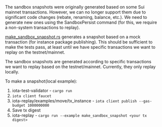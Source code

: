 The sandbox snapshots were originally generated based on some Sui mainnet transactions.
However, we can no longer support them due to significant code changes (rebate, renaming, balance, etc.).
We need to generate new ones using the SandboxPersist command (for this, we require a non-system transactions to replay).

[make_sandbox_snapshot.rs](../examples/make_sandbox_snapshot.rs) generates a snapshot based on a mock transaction (for instance package publishing). This should be sufficient to make the tests pass, at least until we have specific transactions we want to replay on the testnet/mainnet.

The sandbox snapshots are generated according to specific transactions we want to replay based on the testnet/mainnet.
Currently, they only replay locally.

To make a snapshot(local example):

1. iota-test-validator - `cargo run`
2. `iota client faucet`
3. iota-replay/examples/move/tx_instance - `iota client publish --gas-budget 1000000000`
4. Save tx digest
5. iota-replay - `cargo run --example make_sandbox_snapshot <your tx digest>`
